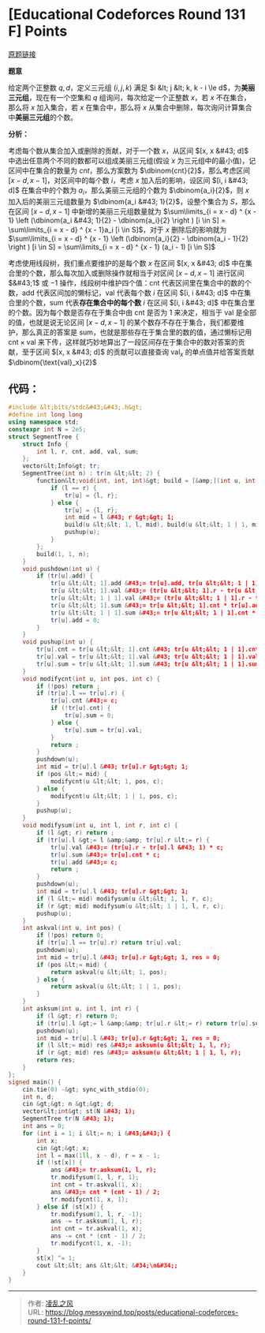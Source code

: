 # [Educational Codeforces Round 131 F] Points


[原题链接](https://codeforces.com/contest/1701/problem/F)

**题意**

给定两个正整数 $q, d$，定义三元组 $(i, j, k)$ 满足 $i &lt; j &lt; k, k - i \le d$，为**美丽三元组**，现在有一个空集和 $q$ 组询问，每次给定一个正整数 $x$，若 $x$ 不在集合，那么将 $x$ 加入集合，若 $x$ 在集合中，那么将 $x$ 从集合中删除，每次询问计算集合中**美丽三元组**的个数。

**分析：**

考虑每个数从集合加入或删除的贡献，对于一个数 $x$，从区间 $[x, x &#43; d]$ 中选出任意两个不同的数都可以组成美丽三元组(假设 $x$ 为三元组中的最小值)，记区间中在集合的数量为 $cnt$，那么方案数为 $\dbinom{cnt}{2}$，那么考虑区间 $[x - d, x - 1]$，对区间中的每个数 $i$，考虑 $x$ 加入后的影响，设区间 $[i, i &#43; d]$ 在集合中的个数为 $a_i$，那么美丽三元组的个数为 $\dbinom{a_i}{2}$，则 $x$ 加入后的美丽三元组数量为 $\dbinom{a_i &#43; 1}{2}$，设整个集合为 $S$，那么在区间 $[x - d, x - 1]$ 中新增的美丽三元组数量就为 $\sum\limits_{i = x - d} ^ {x - 1} \left (\dbinom{a_i &#43; 1}{2} - \dbinom{a_i}{2} \right ) [i \in S] = \sum\limits_{i = x - d} ^ {x - 1}a_i [i \in S]$，对于 $x$ 删除后的影响就为 $\sum\limits_{i = x - d} ^ {x - 1} \left (\dbinom{a_i}{2} - \dbinom{a_i - 1}{2} \right ) [i \in S] = \sum\limits_{i = x - d} ^ {x - 1} (a_i - 1) [i \in S]$

考虑使用线段树，我们重点要维护的是每个数 $x$ 在区间 $[x, x &#43; d]$ 中在集合里的个数，那么每次加入或删除操作就相当于对区间 $[x - d, x - 1]$ 进行区间 $&#43;1$ 或 $-1$ 操作，线段树中维护四个值：$\text{cnt}$ 代表区间里在集合中的数的个数，$\text{add}$ 代表区间加的懒标记，$\text{val}$ 代表每个数 $i$ 在区间 $[i, i &#43; d]$ 中在集合里的个数，$\text{sum}$ 代表**存在集合中的每个数** $i$ 在区间 $[i, i &#43; d]$ 中在集合里的个数。因为每个数是否存在于集合中由 $\text{cnt}$ 是否为 $1$ 来决定，相当于 $\text{val}$ 是全部的值，也就是说无论区间 $[x - d, x - 1]$ 的某个数存不存在于集合，我们都要维护，那么真正的答案是 $\text{sum}$，也就是那些存在于集合里的数的值，通过懒标记用 $\text{cnt} \times \text{val}$ 来下传，这样就巧妙地算出了一段区间存在于集合中的数对答案的贡献，至于区间 $[x, x &#43; d]$ 的贡献可以直接查询 $\text{val}_x$ 的单点值并给答案贡献 $\dbinom{\text{val}_x}{2}$

## 代码：

```cpp
#include &lt;bits/stdc&#43;&#43;.h&gt;
#define int long long
using namespace std;
constexpr int N = 2e5;
struct SegmentTree {
    struct Info {
        int l, r, cnt, add, val, sum;
    };
    vector&lt;Info&gt; tr;
    SegmentTree(int n) : tr(n &lt;&lt; 2) {
        function&lt;void(int, int, int)&gt; build = [&amp;](int u, int l, int r) {
            if (l == r) {
                tr[u] = {l, r};
            } else {
                tr[u] = {l, r};
                int mid = l &#43; r &gt;&gt; 1;
                build(u &lt;&lt; 1, l, mid), build(u &lt;&lt; 1 | 1, mid &#43; 1, r);
                pushup(u);
            }
        };
        build(1, 1, n);
    }
    void pushdown(int u) {
        if (tr[u].add) {
            tr[u &lt;&lt; 1].add &#43;= tr[u].add, tr[u &lt;&lt; 1 | 1].add &#43;= tr[u].add;
            tr[u &lt;&lt; 1].val &#43;= (tr[u &lt;&lt; 1].r - tr[u &lt;&lt; 1].l &#43; 1) * tr[u].add;
            tr[u &lt;&lt; 1 | 1].val &#43;= (tr[u &lt;&lt; 1 | 1].r - tr[u &lt;&lt; 1 | 1].l &#43; 1) * tr[u].add;
            tr[u &lt;&lt; 1].sum &#43;= tr[u &lt;&lt; 1].cnt * tr[u].add;
            tr[u &lt;&lt; 1 | 1].sum &#43;= tr[u &lt;&lt; 1 | 1].cnt * tr[u].add;
            tr[u].add = 0;
        }
    }
    void pushup(int u) {
        tr[u].cnt = tr[u &lt;&lt; 1].cnt &#43; tr[u &lt;&lt; 1 | 1].cnt;
        tr[u].val = tr[u &lt;&lt; 1].val &#43; tr[u &lt;&lt; 1 | 1].val;
        tr[u].sum = tr[u &lt;&lt; 1].sum &#43; tr[u &lt;&lt; 1 | 1].sum;
    }
    void modifycnt(int u, int pos, int c) {
        if (!pos) return ;
        if (tr[u].l == tr[u].r) {
            tr[u].cnt &#43;= c;
            if (!tr[u].cnt) {
                tr[u].sum = 0;
            } else {
                tr[u].sum = tr[u].val;
            }
            return ;
        }
        pushdown(u);
        int mid = tr[u].l &#43; tr[u].r &gt;&gt; 1;
        if (pos &lt;= mid) {
            modifycnt(u &lt;&lt; 1, pos, c);
        } else {
            modifycnt(u &lt;&lt; 1 | 1, pos, c);
        }
        pushup(u);
    }
    void modifysum(int u, int l, int r, int c) {
        if (l &gt; r) return ;
        if (tr[u].l &gt;= l &amp;&amp; tr[u].r &lt;= r) {
            tr[u].val &#43;= (tr[u].r - tr[u].l &#43; 1) * c;
            tr[u].sum &#43;= tr[u].cnt * c;
            tr[u].add &#43;= c;
            return ;
        }
        pushdown(u);
        int mid = tr[u].l &#43; tr[u].r &gt;&gt; 1;
        if (l &lt;= mid) modifysum(u &lt;&lt; 1, l, r, c);
        if (r &gt; mid) modifysum(u &lt;&lt; 1 | 1, l, r, c);
        pushup(u);
    }
    int askval(int u, int pos) {
        if (!pos) return 0;
        if (tr[u].l == tr[u].r) return tr[u].val;
        pushdown(u);
        int mid = tr[u].l &#43; tr[u].r &gt;&gt; 1, res = 0;
        if (pos &lt;= mid) {
            return askval(u &lt;&lt; 1, pos);
        } else {
            return askval(u &lt;&lt; 1 | 1, pos);
        }
    }
    int asksum(int u, int l, int r) {
        if (l &gt; r) return 0;
        if (tr[u].l &gt;= l &amp;&amp; tr[u].r &lt;= r) return tr[u].sum;
        pushdown(u);
        int mid = tr[u].l &#43; tr[u].r &gt;&gt; 1, res = 0;
        if (l &lt;= mid) res &#43;= asksum(u &lt;&lt; 1, l, r);
        if (r &gt; mid) res &#43;= asksum(u &lt;&lt; 1 | 1, l, r);
        return res;
    }
};
signed main() {
    cin.tie(0) -&gt; sync_with_stdio(0);
    int n, d;
    cin &gt;&gt; n &gt;&gt; d;
    vector&lt;int&gt; st(N &#43; 1);
    SegmentTree tr(N &#43; 1);
    int ans = 0;
    for (int i = 1; i &lt;= n; i &#43;&#43;) {
        int x;
        cin &gt;&gt; x;
        int l = max(1ll, x - d), r = x - 1;
        if (!st[x]) {
            ans &#43;= tr.asksum(1, l, r);
            tr.modifysum(1, l, r, 1);
            int cnt = tr.askval(1, x);
            ans &#43;= cnt * (cnt - 1) / 2;
            tr.modifycnt(1, x, 1);
        } else if (st[x]) {
            tr.modifysum(1, l, r, -1);
            ans -= tr.asksum(1, l, r);
            int cnt = tr.askval(1, x);
            ans -= cnt * (cnt - 1) / 2;
            tr.modifycnt(1, x, -1);
        }
        st[x] ^= 1;
        cout &lt;&lt; ans &lt;&lt; &#34;\n&#34;;
    }
}
```

---

> 作者: [凌乱之风](https://github.com/messywind)  
> URL: https://blog.messywind.top/posts/educational-codeforces-round-131-f-points/  

